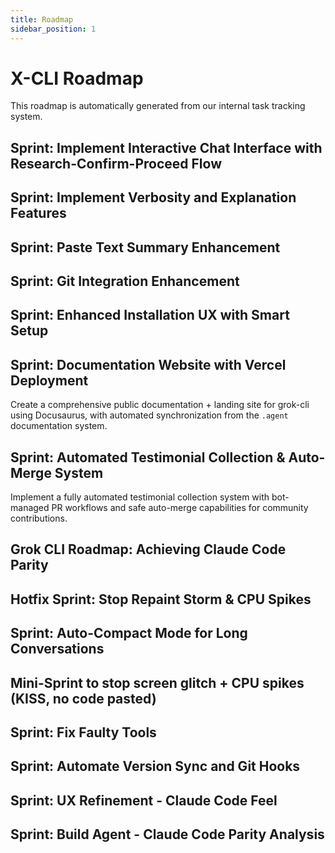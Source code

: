 ```yaml
---
title: Roadmap
sidebar_position: 1
---
```


# X-CLI Roadmap

This roadmap is automatically generated from our internal task tracking system.

## Sprint: Implement Interactive Chat Interface with Research-Confirm-Proceed Flow

## Sprint: Implement Verbosity and Explanation Features

## Sprint: Paste Text Summary Enhancement

## Sprint: Git Integration Enhancement

## Sprint: Enhanced Installation UX with Smart Setup

## Sprint: Documentation Website with Vercel Deployment

Create a comprehensive public documentation + landing site for grok-cli using Docusaurus, with automated synchronization from the `.agent` documentation system.

## Sprint: Automated Testimonial Collection & Auto-Merge System

Implement a fully automated testimonial collection system with bot-managed PR workflows and safe auto-merge capabilities for community contributions.

## Grok CLI Roadmap: Achieving Claude Code Parity

## Hotfix Sprint: Stop Repaint Storm & CPU Spikes

## Sprint: Auto-Compact Mode for Long Conversations

## Mini-Sprint to stop screen glitch + CPU spikes (KISS, no code pasted)

## Sprint: Fix Faulty Tools

## Sprint: Automate Version Sync and Git Hooks

## Sprint: UX Refinement - Claude Code Feel

## Sprint: Build Agent - Claude Code Parity Analysis
